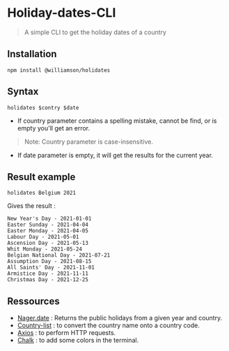 # Holiday-dates-CLI
> A simple CLI to get the holiday dates of a country

## Installation
```
npm install @williamson/holidates
```

## Syntax
```
holidates $contry $date
```
* If country parameter contains a spelling mistake, cannot be find, or is empty you'll get an error.
> Note: Country parameter is case-insensitive.
* If date parameter is empty, it will get the results for the current year.

## Result example
```
holidates Belgium 2021
```

Gives the result : 

```
New Year's Day - 2021-01-01
Easter Sunday - 2021-04-04
Easter Monday - 2021-04-05
Labour Day - 2021-05-01
Ascension Day - 2021-05-13
Whit Monday - 2021-05-24
Belgian National Day - 2021-07-21
Assumption Day - 2021-08-15
All Saints' Day - 2021-11-01
Armistice Day - 2021-11-11
Christmas Day - 2021-12-25
```

## Ressources
* [Nager.date](https://date.nager.at/) : Returns the public holidays from a given year and country.
* [Country-list](https://www.npmjs.com/package/country-list) :  to convert the country name onto a country code.
* [Axios](https://www.npmjs.com/package/axios) : to perform HTTP requests.
* [Chalk](https://www.npmjs.com/package/chalk) : to add some colors in the terminal.